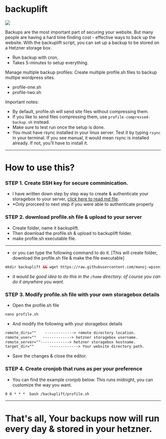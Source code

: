 # backuplift

![](https://pbcdn.cloud/backuplift.png)

Backups are the most important part of securing your website. But many people are having a hard time finding cost - effective ways to back up the website. With the backuplift script, you can set up a backup to be stored on a Hetzner storage box.

- Run backup with cron, 
- Takes 5-minutes to setup everything.

Manage multiple backup profiles:
Create multiple profile.sh files to backup multipe wordpress sites.
- profile-one.sh
- profile-two.sh

Important notes:
- By default, profile.sh will send site files without compressing them.
- If you like to send files compressing them, use `profile-compressed-backup.sh` instead.
- Make sure to test run once the setup is done.
- You must have rsync installed in your linux server. Test it by typing `rsync` in your terminal. If you see manual, it would mean rsync is installed already. If not, you'll have to install it.

------------

# How to use this?

### **STEP 1. Create SSH key for secure comminication.**

- I have written down step by step way to create & authenticate your storagebox to your server, [click here to read md file](https://github.com/manoj-wpzonify/backuplift/blob/main/how-to-create-ssh-key.md "click here to read md file").
- *Only prorceed to next step if you were able to authenticate properly

### **STEP 2. download profile.sh file & upload to your server**

- Create folder, name it backuplift.
- Then download the profile.sh & upload to backuplift folder.
- make profile.sh executable file.

------------


- or you can type the following command to do it. [This will create folder,  download the profile.sh file & make the file executable]

```html
mkdir backuplift && wget https://raw.githubusercontent.com/manoj-wpzonify/backuplift/main/profile.sh -P backuplift && chmod +x backuplift/profile.sh
```

- *it would be good idea to do this in the `/home` directory. of course you can do it anywhere you want.*

### **STEP 3. Modify profile.sh file with your own storagebox details**

- Open the profile.sh file

```html
nano profile.sh
```

- And modify the following with your storagebox details

```html
remote_dirs=""    -------------> remote directory location.
remote_user=""   -------------> hetzner storagebox username.
remote_server=""-------------> hetzner storagebox hostname.
target_dir=""       -------------> Your website directory path.
```

- Save the changes & close the editor.

### **STEP 4. Create cronjob that runs as per your preference**

- You can find the example cronjob below. This runs midnight, you can customize the way you want.

```html
0 0 * * *  bash /backuplift/profile.sh
```

------------



# That's all, Your backups now will run every day & stored in your hetzner.

